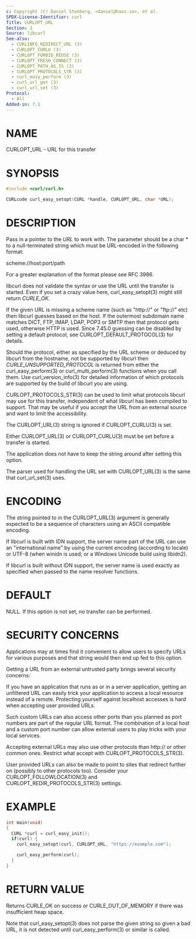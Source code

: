 ```yaml
---
c: Copyright (C) Daniel Stenberg, <daniel@haxx.se>, et al.
SPDX-License-Identifier: curl
Title: CURLOPT_URL
Section: 3
Source: libcurl
See-also:
  - CURLINFO_REDIRECT_URL (3)
  - CURLOPT_CURLU (3)
  - CURLOPT_FORBID_REUSE (3)
  - CURLOPT_FRESH_CONNECT (3)
  - CURLOPT_PATH_AS_IS (3)
  - CURLOPT_PROTOCOLS_STR (3)
  - curl_easy_perform (3)
  - curl_url_get (3)
  - curl_url_set (3)
Protocol:
  - All
Added-in: 7.1
---
```


# NAME

CURLOPT_URL - URL for this transfer

# SYNOPSIS

~~~c
#include <curl/curl.h>

CURLcode curl_easy_setopt(CURL *handle, CURLOPT_URL, char *URL);
~~~

# DESCRIPTION

Pass in a pointer to the *URL* to work with. The parameter should be a
char * to a null-terminated string which must be URL-encoded in the following
format:

scheme://host:port/path

For a greater explanation of the format please see RFC 3986.

libcurl does not validate the syntax or use the URL until the transfer is
started. Even if you set a crazy value here, curl_easy_setopt(3) might
still return *CURLE_OK*.

If the given URL is missing a scheme name (such as "http://" or "ftp://" etc)
then libcurl guesses based on the host. If the outermost subdomain name
matches DICT, FTP, IMAP, LDAP, POP3 or SMTP then that protocol gets used,
otherwise HTTP is used. Since 7.45.0 guessing can be disabled by setting a
default protocol, see CURLOPT_DEFAULT_PROTOCOL(3) for details.

Should the protocol, either as specified by the URL scheme or deduced by
libcurl from the hostname, not be supported by libcurl then
*CURLE_UNSUPPORTED_PROTOCOL* is returned from either the curl_easy_perform(3)
or curl_multi_perform(3) functions when you call them. Use
curl_version_info(3) for detailed information of which protocols are supported
by the build of libcurl you are using.

CURLOPT_PROTOCOLS_STR(3) can be used to limit what protocols libcurl may
use for this transfer, independent of what libcurl has been compiled to
support. That may be useful if you accept the URL from an external source and
want to limit the accessibility.

The CURLOPT_URL(3) string is ignored if CURLOPT_CURLU(3) is set.

Either CURLOPT_URL(3) or CURLOPT_CURLU(3) must be set before a
transfer is started.

The application does not have to keep the string around after setting this
option.

The parser used for handling the URL set with CURLOPT_URL(3) is the same
that curl_url_set(3) uses.

# ENCODING

The string pointed to in the CURLOPT_URL(3) argument is generally
expected to be a sequence of characters using an ASCII compatible encoding.

If libcurl is built with IDN support, the server name part of the URL can use
an "international name" by using the current encoding (according to locale) or
UTF-8 (when winidn is used; or a Windows Unicode build using libidn2).

If libcurl is built without IDN support, the server name is used exactly as
specified when passed to the name resolver functions.

# DEFAULT

NULL. If this option is not set, no transfer can be performed.

# SECURITY CONCERNS

Applications may at times find it convenient to allow users to specify URLs
for various purposes and that string would then end up fed to this option.

Getting a URL from an external untrusted party brings several security
concerns:

If you have an application that runs as or in a server application, getting an
unfiltered URL can easily trick your application to access a local resource
instead of a remote. Protecting yourself against localhost accesses is hard
when accepting user provided URLs.

Such custom URLs can also access other ports than you planned as port numbers
are part of the regular URL format. The combination of a local host and a
custom port number can allow external users to play tricks with your local
services.

Accepting external URLs may also use other protocols than http:// or other
common ones. Restrict what accept with CURLOPT_PROTOCOLS_STR(3).

User provided URLs can also be made to point to sites that redirect further on
(possibly to other protocols too). Consider your
CURLOPT_FOLLOWLOCATION(3) and CURLOPT_REDIR_PROTOCOLS_STR(3) settings.

# EXAMPLE

~~~c
int main(void)
{
  CURL *curl = curl_easy_init();
  if(curl) {
    curl_easy_setopt(curl, CURLOPT_URL, "https://example.com");

    curl_easy_perform(curl);
  }
}
~~~

# RETURN VALUE

Returns CURLE_OK on success or CURLE_OUT_OF_MEMORY if there was insufficient
heap space.

Note that curl_easy_setopt(3) does not parse the given string so given a
bad URL, it is not detected until curl_easy_perform(3) or similar is
called.
